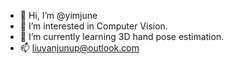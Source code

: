 - 👋 Hi, I’m @yimjune
- 👀 I’m interested in Computer Vision. 
- 🌱 I’m currently learning 3D hand pose estimation. 
- 📫 liuyanjunup@outlook.com

<!---
YimjuneLiu/YimjuneLiu is a ✨ special ✨ repository because its `README.md` (this file) appears on your GitHub profile.
You can click the Preview link to take a look at your changes.
--->
